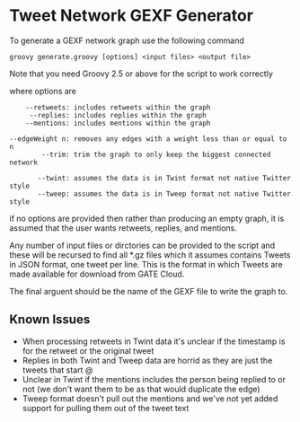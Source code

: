 # Tweet Network GEXF Generator

To generate a GEXF network graph use the following command

```
groovy generate.groovy [options] <input files> <output file>
```

Note that you need Groovy 2.5 or above for the script to work correctly

where options are

```
    --retweets: includes retweets within the graph
     --replies: includes replies within the graph
    --mentions: includes mentions within the graph

--edgeWeight n: removes any edges with a weight less than or equal to n
        --trim: trim the graph to only keep the biggest connected network

       --twint: assumes the data is in Twint format not native Twitter style
       --tweep: assumes the data is in Tweep format not native Twitter style

```

if no options are provided then rather than producing an empty graph, it is
assumed that the user wants retweets, replies, and mentions.

Any number of input files or dirctories can be provided to the script and these
will be recursed to find all *.gz files which it assumes contains Tweets in
JSON format, one tweet per line. This is the format in which Tweets are made
available for download from GATE Cloud.

The final arguent should be the name of the GEXF file to write the graph to.

## Known Issues
- When processing retweets in Twint data it's unclear if the timestamp is for
  the retweet or the original tweet
- Replies in both Twint and Tweep data are horrid as they are just the tweets
  that start @
- Unclear in Twint if the mentions includes the person being replied to or not
  (we don't want them to be as that would duplicate the edge)
- Tweep format doesn't pull out the mentions and we've not yet added support
  for pulling them out of the tweet text
